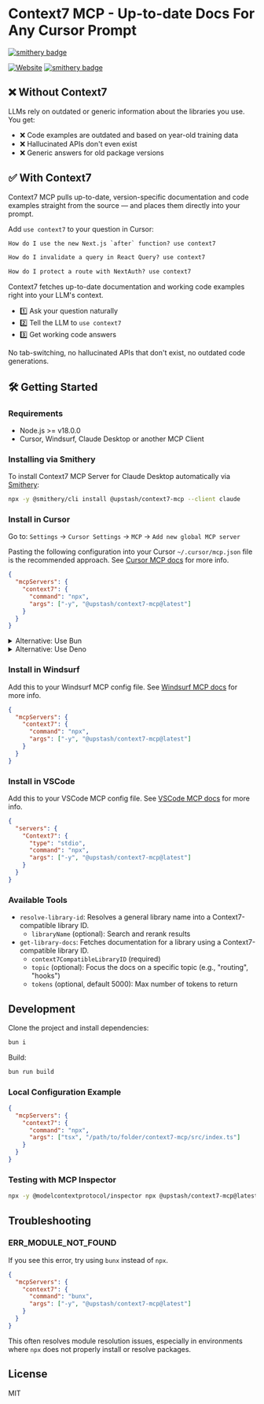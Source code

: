 # Context7 MCP - Up-to-date Docs For Any Cursor Prompt
[![smithery badge](https://smithery.ai/badge/@upstash/context7-mcp)](https://smithery.ai/server/@upstash/context7-mcp)

[![Website](https://img.shields.io/badge/Website-context7.com-blue)](https://context7.com) [![smithery badge](https://smithery.ai/badge/@upstash/context7-mcp)](https://smithery.ai/server/@upstash/context7-mcp)

## ❌ Without Context7

LLMs rely on outdated or generic information about the libraries you use. You get:

- ❌ Code examples are outdated and based on year-old training data
- ❌ Hallucinated APIs don't even exist
- ❌ Generic answers for old package versions

## ✅ With Context7

Context7 MCP pulls up-to-date, version-specific documentation and code examples straight from the source — and places them directly into your prompt.

Add `use context7` to your question in Cursor:

```txt
How do I use the new Next.js `after` function? use context7
```

```txt
How do I invalidate a query in React Query? use context7
```

```txt
How do I protect a route with NextAuth? use context7
```

Context7 fetches up-to-date documentation and working code examples right into your LLM's context.

- 1️⃣ Ask your question naturally
- 2️⃣ Tell the LLM to `use context7`
- 3️⃣ Get working code answers

No tab-switching, no hallucinated APIs that don't exist, no outdated code generations.

## 🛠️ Getting Started

### Requirements

- Node.js >= v18.0.0
- Cursor, Windsurf, Claude Desktop or another MCP Client

### Installing via Smithery

To install Context7 MCP Server for Claude Desktop automatically via [Smithery](https://smithery.ai/server/@upstash/context7-mcp):

```bash
npx -y @smithery/cli install @upstash/context7-mcp --client claude
```

### Install in Cursor

Go to: `Settings` -> `Cursor Settings` -> `MCP` -> `Add new global MCP server`

Pasting the following configuration into your Cursor `~/.cursor/mcp.json` file is the recommended approach. See [Cursor MCP docs](https://docs.cursor.com/context/model-context-protocol) for more info.

```json
{
  "mcpServers": {
    "context7": {
      "command": "npx",
      "args": ["-y", "@upstash/context7-mcp@latest"]
    }
  }
}
```

<details>
<summary>Alternative: Use Bun</summary>

```json
{
  "mcpServers": {
    "context7": {
      "command": "bunx",
      "args": ["-y", "@upstash/context7-mcp@latest"]
    }
  }
}
```

</details>

<details>
<summary>Alternative: Use Deno</summary>

```json
{
  "mcpServers": {
    "context7": {
      "command": "deno",
      "args": ["run", "--allow-net", "npm:@upstash/context7-mcp"]
    }
  }
}
```

</details>

### Install in Windsurf

Add this to your Windsurf MCP config file. See [Windsurf MCP docs](https://docs.windsurf.com/windsurf/mcp) for more info.

```json
{
  "mcpServers": {
    "context7": {
      "command": "npx",
      "args": ["-y", "@upstash/context7-mcp@latest"]
    }
  }
}
```

### Install in VSCode

Add this to your VSCode MCP config file. See [VSCode MCP docs](https://code.visualstudio.com/docs/copilot/chat/mcp-servers) for more info.

```json
{
  "servers": {
    "Context7": {
      "type": "stdio",
      "command": "npx",
      "args": ["-y", "@upstash/context7-mcp@latest"]
    }
  }
}
```

### Available Tools

- `resolve-library-id`: Resolves a general library name into a Context7-compatible library ID.
  - `libraryName` (optional): Search and rerank results
- `get-library-docs`: Fetches documentation for a library using a Context7-compatible library ID.
  - `context7CompatibleLibraryID` (required)
  - `topic` (optional): Focus the docs on a specific topic (e.g., "routing", "hooks")
  - `tokens` (optional, default 5000): Max number of tokens to return

## Development

Clone the project and install dependencies:

```bash
bun i
```

Build:

```bash
bun run build
```

### Local Configuration Example

```json
{
  "mcpServers": {
    "context7": {
      "command": "npx",
      "args": ["tsx", "/path/to/folder/context7-mcp/src/index.ts"]
    }
  }
}
```

### Testing with MCP Inspector

```bash
npx -y @modelcontextprotocol/inspector npx @upstash/context7-mcp@latest
```

## Troubleshooting

### ERR_MODULE_NOT_FOUND

If you see this error, try using `bunx` instead of `npx`.

```json
{
  "mcpServers": {
    "context7": {
      "command": "bunx",
      "args": ["-y", "@upstash/context7-mcp@latest"]
    }
  }
}
```

This often resolves module resolution issues, especially in environments where `npx` does not properly install or resolve packages.

## License

MIT

